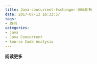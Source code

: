 ```yaml
---
title: Java-concurrent-Exchanger-源码剖析
date: 2017-07-13 16:33:57
tags: 
- 原创
categories: 
- Java
- Java Concurrent
- Source Code Analysis
---
```


__阅读更多__

<!--more-->

